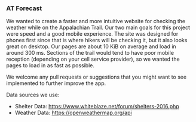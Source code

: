 ### AT Forecast

We wanted to create a faster and more intuitive website for checking the weather while on the Appalachian Trail. Our two main goals for this project were speed and a good mobile experience. The site was designed for phones first since that is where hikers will be checking it, but it also looks great on desktop. Our pages are about 10 KiB on average and load in around 300 ms. Sections of the trail would tend to have poor mobile reception (depending on your cell service provider), so we wanted the pages to load in as fast as possible.

We welcome any pull requests or suggestions that you might want to see implemented to further improve the app.

Data sources we use:  
- Shelter Data: https://www.whiteblaze.net/forum/shelters-2016.php  
- Weather Data: https://openweathermap.org/api
  
